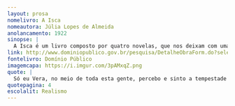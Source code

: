 ```yaml
---
layout: prosa
nomelivro: A Isca
nomeautora: Júlia Lopes de Almeida
anolancamento: 1922
sinopse: |
  A Isca é um livro composto por quatro novelas, que nos deixam com uma sensação de tristeza ou um sorriso ao fim de cada história. As duas primeiras, "A Isca" e "O Homem que Olha pra Dentro" sobre a sociedade, paixões e traições. Segue-se com "O Laço Azul", onde Raul se apaixona por duas irmãs, sem saber que são gêmeas. O livro termina com o sobrenatural "O Dedo do Velho". 
link: http://www.dominiopublico.gov.br/pesquisa/DetalheObraForm.do?select_action=&co_obra=43212
fontelivro: Domínio Público
imagemcapa: https://i.imgur.com/3pAMxqZ.png
quote: |
  Só eu Vera, no meio de toda esta gente, percebo e sinto a tempestade do seu espírito, porque a amo, e a um ponto tal, que não penso em mais nada e nem em mais ninguém... E todo este clamor, todo o meu desespero nem sequer a fazem voltar os olhos para mim?
quotepagina: 4
escolalit: Realismo
---
```

